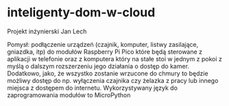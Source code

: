 # inteligenty-dom-w-cloud
Projekt inżynierski Jan Lech

Pomysł:
podłączenie urządzeń (czajnik, komputer, listwy zasilające, gniazdka, itp) do modułów Raspberry Pi Pico które będą sterowane z aplikacji w telefonie oraz z komputera który na stałe stoi w jednym z pokoi z myślą o dalszym rozszerzeniu jego działania o dostęp do kamer. Dodatkowo, jako, że wszystko zostanie wrzucone do chmury to będzie możliwy dostęp do np. wyłączenia czajnika czy żelazka z pracy lub innego miejsca z dostępem do internetu.
Wykorzystywany język do zaprogramowania modułów to MicroPython

